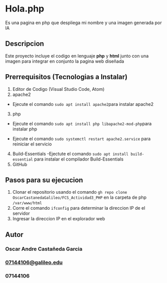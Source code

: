 # Hola.php

Es una pagina en php que despliega mi nombre y una imagen generada por IA

## Descripcion

Este proyecto incluye el codigo en lenguaje **php** y **html** junto con una imagen para integrar en conjunto la pagina web diseñada

## Prerrequisitos (Tecnologias a Instalar)

1. Editor de Codigo (Visual Studio Code, Atom)
2. apache2
- Ejecute el comando `sudo apt install apache2`para instalar apache2
3. php
  
- Ejecute el comando `sudo apt install php libapache2-mod-php`para instalar php

- Ejecute el comando `sudo systemctl restart apache2.service` para reiniciar el servicio

4. Build-Essentials
-Ejectute el comando `sudo apt install build-essential` para instalar el compilador Build-Essentials
5. GitHub

## Pasos para su ejecucion
1. Clonar el repositorio usando el comando `gh repo clone OscarCastanedaGalileo/FCS_Actividad3_PHP` en la carpeta de php `/var/www/html`
2. Corre el comando `ifconfig` para determinar la direccion IP de el servidor
3. Ingresar la direccion IP en el explorador web


## Autor
### Oscar Andre Castañeda Garcia
### 07144106@galileo.edu
### 07144106

